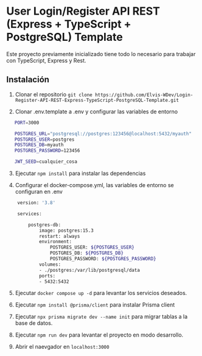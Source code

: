 # User Login/Register API REST (Express + TypeScript + PostgreSQL) Template

Este proyecto previamente inicializado tiene todo lo necesario para trabajar con TypeScript, Express y Rest.

## Instalación

1. Clonar el repositorio `git clone https://github.com/Elvis-WDev/Login-Register-API-REST-Express-TypeScript-PostgreSQL-Template.git`

2. Clonar .env.template a .env y configurar las variables de entorno
 
 ```sh
    PORT=3000

    POSTGRES_URL="postgresql://postgres:123456@localhost:5432/myauth"
    POSTGRES_USER=postgres
    POSTGRES_DB=myauth
    POSTGRES_PASSWORD=123456

    JWT_SEED=cualquier_cosa
  ```

3. Ejecutar `npm install` para instalar las dependencias

4. Configurar el docker-compose.yml, las variables de entorno se configuran en .env

```sh
    version: '3.8'

    services:

        postgres-db:
            image: postgres:15.3
            restart: always
            environment:
                POSTGRES_USER: ${POSTGRES_USER}
                POSTGRES_DB: ${POSTGRES_DB}
                POSTGRES_PASSWORD: ${POSTGRES_PASSWORD}
            volumes:
            - ./postgres:/var/lib/postgresql/data
            ports:
            - 5432:5432
```
5. Ejecutar `docker compose up -d` para levantar los servicios deseados.

6. Ejecutar `npm install @prisma/client` para instalar Prisma client

7. Ejecutar `npx prisma migrate dev --name init` para migrar tablas a la base de datos.

8. Ejecutar `npm run dev` para levantar el proyecto en modo desarrollo.

9. Abrir el naevgador en `localhost:3000`
